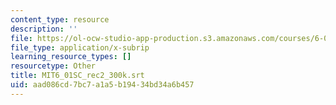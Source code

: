 ```yaml
---
content_type: resource
description: ''
file: https://ol-ocw-studio-app-production.s3.amazonaws.com/courses/6-01sc-introduction-to-electrical-engineering-and-computer-science-i-spring-2011/aad086cd7bc7a1a5b19434bd34a6b457_MIT6_01SC_rec2_300k.srt
file_type: application/x-subrip
learning_resource_types: []
resourcetype: Other
title: MIT6_01SC_rec2_300k.srt
uid: aad086cd-7bc7-a1a5-b194-34bd34a6b457
---
```

